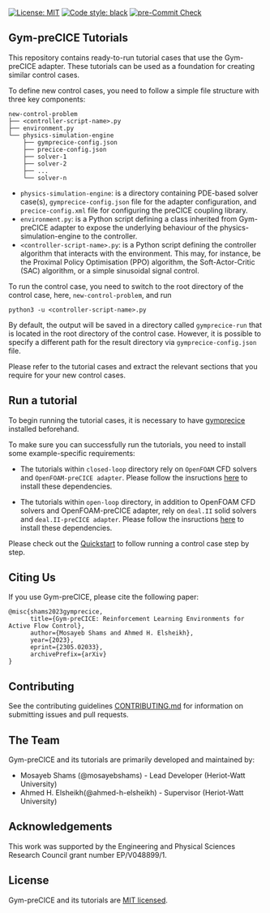 [![License: MIT](https://img.shields.io/badge/License-MIT-blue.svg)](https://github.com/gymprecice/gymprecice/blob/master/LICENSE.md)
[![Code style: black](https://img.shields.io/badge/code%20style-black-000000.svg)](https://github.com/psf/black)
[![pre-Commit Check](https://github.com/gymprecice/tutorials/actions/workflows/pre-commit.yml/badge.svg)](https://github.com/gymprecice/tutorials/actions/workflows/pre-commit.yml)
## Gym-preCICE Tutorials

This repository contains ready-to-run tutorial cases that use the Gym-preCICE adapter. These tutorials can be used as a foundation for creating similar control cases.

To define new control cases, you need to follow a simple file structure with three key components:
```
new-control-problem
├── <controller-script-name>.py
├── environment.py
└── physics-simulation-engine
    ├── gymprecice-config.json
    ├── precice-config.json
    ├── solver-1
    ├── solver-2
    ├── ...
    └── solver-n
```
- `physics-simulation-engine`: is a directory containing PDE-based solver case(s), `gymprecice-config.json` file for the adapter configuration, and `precice-config.xml` file for configuring the preCICE coupling library.
- `environment.py`: is a Python script defining a class inherited from Gym-preCICE adapter to expose the underlying behaviour of the physics-simulation-engine to the controller.
- `<controller-script-name>.py`: is a Python script defining the controller algorithm that interacts with the environment. This may, for instance, be the Proximal Policy Optimisation (PPO) algorithm, the Soft-Actor-Critic (SAC) algorithm, or a simple sinusoidal signal control.

To run the control case, you need to switch to the root directory of the control case, here, `new-control-problem`, and run
 ```
 python3 -u <controller-script-name>.py
 ```
By default, the output will be saved in a directory called `gymprecice-run` that is located in the root directory of the control case. However, it is possible to specify a different path for the result directory via `gymprecice-config.json` file.

Please refer to the tutorial cases and extract the relevant sections that you require for your new control cases.


## Run a tutorial
To begin running the tutorial cases, it is necessary to have [gymprecice](https://github.com/gymprecice/gymprecice) installed beforehand.

To make sure you can successfully run the tutorials, you need to install some example-specific requirements:

- The tutorials within `closed-loop` directory rely on `OpenFOAM` CFD solvers and `OpenFOAM-preCICE adapter`. Please follow the insructions [here](https://precice.org/adapter-openfoam-overview.html) to install these dependencies.

- The tutorials within `open-loop` directory, in addition to OpenFOAM CFD solvers and OpenFOAM-preCICE adapter, rely on `deal.II` solid solvers and `deal.II-preCICE adapter`. Please follow the insructions [here](https://precice.org/adapter-dealii-overview.html) to install these dependencies.

Please check out the [Quickstart](https://github.com/gymprecice/gymprecice-tutorials/blob/master/quickstart/quickstart.ipynb) to follow running a control case step by step.


## Citing Us

If you use Gym-preCICE, please cite the following paper:

```
@misc{shams2023gymprecice,
      title={Gym-preCICE: Reinforcement Learning Environments for Active Flow Control},
      author={Mosayeb Shams and Ahmed H. Elsheikh},
      year={2023},
      eprint={2305.02033},
      archivePrefix={arXiv}
}
```


## Contributing

See the contributing guidelines [CONTRIBUTING.md](https://github.com/gymprecice/tutorials/blob/main/CONTRIBUTING.md)
for information on submitting issues and pull requests.


## The Team

Gym-preCICE and its tutorials are primarily developed and maintained by:
- Mosayeb Shams (@mosayebshams) - Lead Developer (Heriot-Watt University)
- Ahmed H. Elsheikh(@ahmed-h-elsheikh) - Supervisor (Heriot-Watt University)


## Acknowledgements

This work was supported by the Engineering and Physical Sciences Research Council grant number EP/V048899/1.


## License

Gym-preCICE and its tutorials are [MIT licensed](https://github.com/gymprecice/tutorials/blob/main/LICENSE).
